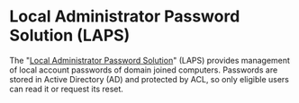 # Local Administrator Password Solution (LAPS)

The "[Local Administrator Password Solution](https://www.microsoft.com/en-us/download/details.aspx?id=46899)" (LAPS) provides management of local account passwords of domain joined computers. Passwords are stored in Active Directory (AD) and protected by ACL, so only eligible users can read it or request its reset.&#x20;
